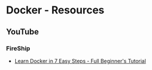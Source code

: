 # Docker - Resources 

## YouTube
### FireShip
+ [Learn Docker in 7 Easy Steps - Full Beginner's Tutorial](https://youtu.be/gAkwW2tuIqE)

